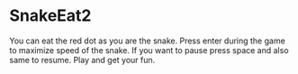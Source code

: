 # SnakeEat2
You can eat the red dot as you are the snake. Press enter during the game to maximize speed of the snake. If you want to pause press space and also same to resume. Play and get your fun.
